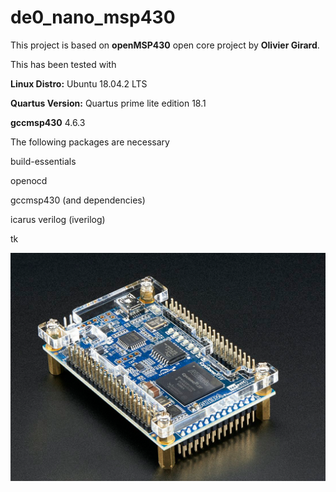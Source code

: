 # de0_nano_msp430
This project is based on **openMSP430** open core project by **Olivier Girard**.

This has been tested with

**Linux Distro:** Ubuntu 18.04.2 LTS

**Quartus Version:** Quartus prime lite edition 18.1

**gccmsp430** 4.6.3



The following packages are necessary

build-essentials

openocd

gccmsp430 (and dependencies)

icarus verilog (iverilog)

tk

![de0_nano_board](de0_nano_board.png)


